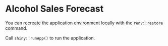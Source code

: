 # Alcohol Sales Forecast

You can recreate the application environment locally with the ```renv::restore``` command.

Call ```shiny::runApp()``` to run the application.
